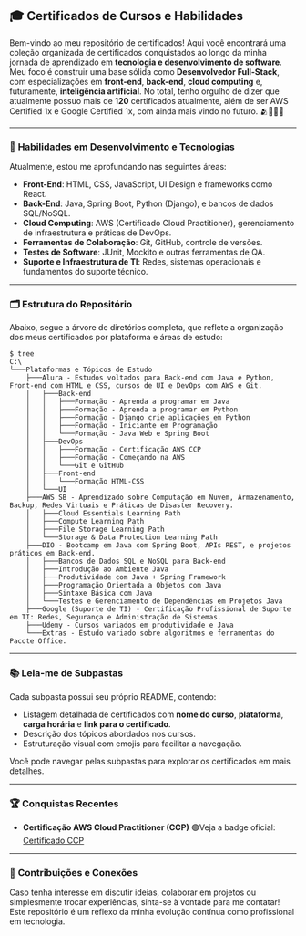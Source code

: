 ## 🎓 **Certificados de Cursos e Habilidades**

Bem-vindo ao meu repositório de certificados! Aqui você encontrará uma coleção organizada de certificados conquistados ao longo da minha jornada de aprendizado em **tecnologia e desenvolvimento de software**. Meu foco é construir uma base sólida como **Desenvolvedor Full-Stack**, com especializações em **front-end**, **back-end**, **cloud computing** e, futuramente, **inteligência artificial**.
No total, tenho orgulho de dizer que atualmente possuo mais de **120** certificados atualmente, além de ser AWS Certified 1x e Google Certified 1x, com ainda mais vindo no futuro. 🫂👊🏻🎉

---

### 🚀 **Habilidades em Desenvolvimento e Tecnologias**

Atualmente, estou me aprofundando nas seguintes áreas:

- **Front-End**: HTML, CSS, JavaScript, UI Design e frameworks como React.
- **Back-End**: Java, Spring Boot, Python (Django), e bancos de dados SQL/NoSQL.
- **Cloud Computing**: AWS (Certificado Cloud Practitioner), gerenciamento de infraestrutura e práticas de DevOps.
- **Ferramentas de Colaboração**: Git, GitHub, controle de versões.
- **Testes de Software**: JUnit, Mockito e outras ferramentas de QA.
- **Suporte e Infraestrutura de TI**: Redes, sistemas operacionais e fundamentos do suporte técnico.

---

### 🗂️ **Estrutura do Repositório**

Abaixo, segue a árvore de diretórios completa, que reflete a organização dos meus certificados por plataforma e áreas de estudo:

```shell
$ tree
C:\
└───Plataformas e Tópicos de Estudo
    ├───Alura - Estudos voltados para Back-end com Java e Python, Front-end com HTML e CSS, cursos de UI e DevOps com AWS e Git.
    │   ├───Back-end
    │   │   ├───Formação - Aprenda a programar em Java
    │   │   ├───Formação - Aprenda a programar em Python
    │   │   ├───Formação - Django crie aplicações em Python
    │   │   ├───Formação - Iniciante em Programação
    │   │   └───Formação - Java Web e Spring Boot
    │   ├───DevOps
    │   │   ├───Formação - Certificação AWS CCP
    │   │   ├───Formação - Começando na AWS
    │   │   └───Git e GitHub
    │   ├───Front-end
    │   │   └───Formação HTML-CSS
    │   └───UI
    ├───AWS SB - Aprendizado sobre Computação em Nuvem, Armazenamento, Backup, Redes Virtuais e Práticas de Disaster Recovery.
    │   ├───Cloud Essentials Learning Path
    │   ├───Compute Learning Path
    │   ├───File Storage Learning Path
    │   └───Storage & Data Protection Learning Path
    ├───DIO - Bootcamp em Java com Spring Boot, APIs REST, e projetos práticos em Back-end.
    │   ├───Bancos de Dados SQL e NoSQL para Back-end
    │   ├───Introdução ao Ambiente Java
    │   ├───Produtividade com Java + Spring Framework
    │   ├───Programação Orientada a Objetos com Java
    │   ├───Sintaxe Básica com Java
    │   └───Testes e Gerenciamento de Dependências em Projetos Java
    ├───Google (Suporte de TI) - Certificação Profissional de Suporte em TI: Redes, Segurança e Administração de Sistemas.
    ├───Udemy - Cursos variados em produtividade e Java
    └───Extras - Estudo variado sobre algoritmos e ferramentas do Pacote Office.
```

---

### 📚 **Leia-me de Subpastas**

Cada subpasta possui seu próprio README, contendo:

- Listagem detalhada de certificados com **nome do curso**, **plataforma**, **carga horária** e **link para o certificado**.
- Descrição dos tópicos abordados nos cursos.
- Estruturação visual com emojis para facilitar a navegação.

Você pode navegar pelas subpastas para explorar os certificados em mais detalhes.

---

### 🏆 **Conquistas Recentes**

- **Certificação AWS Cloud Practitioner (CCP)** 🟢Veja a badge oficial: [Certificado CCP](https://www.credly.com/badges/e2426424-6c63-4855-b518-bc2494e5fcd6/public_url)

---

### 🤝 **Contribuições e Conexões**

Caso tenha interesse em discutir ideias, colaborar em projetos ou simplesmente trocar experiências, sinta-se à vontade para me contatar! Este repositório é um reflexo da minha evolução contínua como profissional em tecnologia.